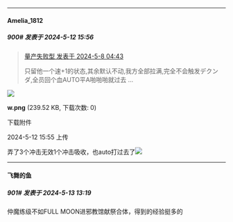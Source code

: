﻿
*****

####  Amelia_1812  
##### 900#       发表于 2024-5-12 15:56

<blockquote><a href="httphttps://bbs.saraba1st.com/2b/forum.php?mod=redirect&amp;goto=findpost&amp;pid=64854171&amp;ptid=1949992" target="_blank">量产失败型 发表于 2024-5-8 04:43</a>

只留他一个速+1的状态,其余默认不动,我方全部拉满,完全不会触发デクンダ,全员回个血AUTO平A啪啪啪就过去 ...</blockquote>

<img src="https://img.saraba1st.com/forum/202405/12/025526olee8xv8ztfl6v3x.png" referrerpolicy="no-referrer">

<strong>w.png</strong> (239.52 KB, 下载次数: 0)

下载附件

2024-5-12 15:55 上传

弄了3个冲击无效1个冲击吸收，也auto打过去了<img src="https://static.saraba1st.com/image/smiley/face2017/044.png" referrerpolicy="no-referrer"> 


*****

####  飞舞的鱼  
##### 901#       发表于 2024-5-13 13:19

仲魔练级不如FULL MOON进邪教馆献祭合体，得到的经验挺多的

